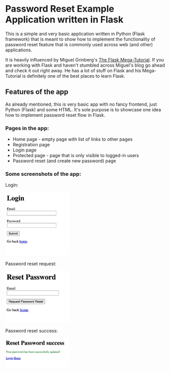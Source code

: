 # Password Reset Example Application written in Flask 

This is a simple and very basic application written in Python (Flask framework) that is meant
to show how to implement the functionality of password reset feature that is commonly used 
across web (and other) applications.

It is heavily influenced by Miguel Grinberg's [The Flask Mega-Tutorial](https://blog.miguelgrinberg.com/post/the-flask-mega-tutorial-part-i-hello-world).
If you are working with Flask and haven't stumbled across Miguel's blog go ahead and check it out
right away. He has a lot of stuff on Flask and his Mega-Tutorial is definitely one of the best
places to learn Flask.


## Features of the app
As already mentioned, this is very basic app with no fancy frontend, just Python (Flask) and some 
HTML. It's sole purpose is to showcase one idea how to implement password reset flow in Flask.

### Pages in the app:
- Home page - empty page with list of links to other pages
- Registration page
- Login page
- Protected page - page that is only visible to logged-in users
- Password reset (and create new password) page

### Some screenshots of the app:

Login:

<img src="/docs_screenshots/login.jpg" alt="Login page" width="200">

Password reset request:

<img src="/docs_screenshots/reset_password_request.jpg" alt="Reset password request" width="200">

Password reset success:

<img src="/docs_screenshots/reset_password_success.jpg" alt="Successful password reset" width="200">

